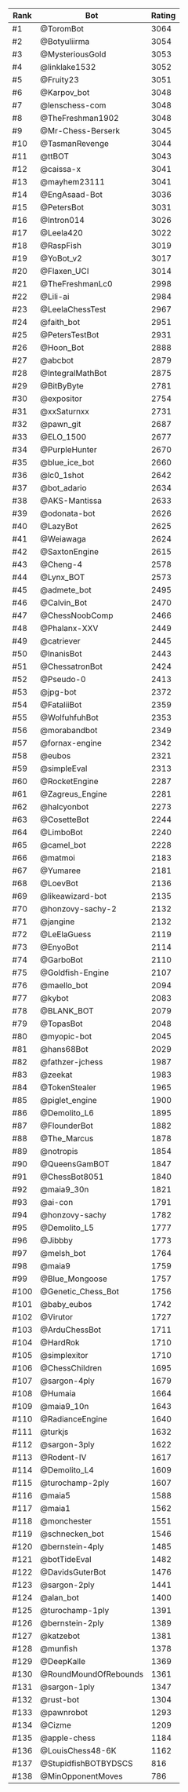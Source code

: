 Rank|Bot|Rating
---|---|---
#1|@ToromBot|3064
#2|@Botyuliirma|3054
#3|@MysteriousGold|3053
#4|@linklake1532|3052
#5|@Fruity23|3051
#6|@Karpov_bot|3048
#7|@lenschess-com|3048
#8|@TheFreshman1902|3048
#9|@Mr-Chess-Berserk|3045
#10|@TasmanRevenge|3044
#11|@ttBOT|3043
#12|@caissa-x|3041
#13|@mayhem23111|3041
#14|@EngAsaad-Bot|3036
#15|@PetersBot|3031
#16|@Intron014|3026
#17|@Leela420|3022
#18|@RaspFish|3019
#19|@YoBot_v2|3017
#20|@Flaxen_UCI|3014
#21|@TheFreshmanLc0|2998
#22|@Lili-ai|2984
#23|@LeelaChessTest|2967
#24|@faith_bot|2951
#25|@PetersTestBot|2931
#26|@Hoon_Bot|2888
#27|@abcbot|2879
#28|@IntegralMathBot|2875
#29|@BitByByte|2781
#30|@expositor|2754
#31|@xxSaturnxx|2731
#32|@pawn_git|2687
#33|@ELO_1500|2677
#34|@PurpleHunter|2670
#35|@blue_ice_bot|2660
#36|@lc0_1shot|2642
#37|@bot_adario|2634
#38|@AKS-Mantissa|2633
#39|@odonata-bot|2626
#40|@LazyBot|2625
#41|@Weiawaga|2624
#42|@SaxtonEngine|2615
#43|@Cheng-4|2578
#44|@Lynx_BOT|2573
#45|@admete_bot|2495
#46|@Calvin_Bot|2470
#47|@ChessNoobComp|2466
#48|@Phalanx-XXV|2449
#49|@catriever|2445
#50|@InanisBot|2443
#51|@ChessatronBot|2424
#52|@Pseudo-0|2413
#53|@jpg-bot|2372
#54|@FataliiBot|2359
#55|@WolfuhfuhBot|2353
#56|@morabandbot|2349
#57|@fornax-engine|2342
#58|@eubos|2321
#59|@simpleEval|2313
#60|@RocketEngine|2287
#61|@Zagreus_Engine|2281
#62|@halcyonbot|2273
#63|@CosetteBot|2244
#64|@LimboBot|2240
#65|@camel_bot|2228
#66|@matmoi|2183
#67|@Yumaree|2181
#68|@LoevBot|2136
#69|@likeawizard-bot|2135
#70|@honzovy-sachy-2|2132
#71|@jangine|2132
#72|@LeElaGuess|2119
#73|@EnyoBot|2114
#74|@GarboBot|2110
#75|@Goldfish-Engine|2107
#76|@maello_bot|2094
#77|@kybot|2083
#78|@BLANK_BOT|2079
#79|@TopasBot|2048
#80|@myopic-bot|2045
#81|@hans68Bot|2029
#82|@fathzer-jchess|1987
#83|@zeekat|1983
#84|@TokenStealer|1965
#85|@piglet_engine|1900
#86|@Demolito_L6|1895
#87|@FlounderBot|1882
#88|@The_Marcus|1878
#89|@notropis|1854
#90|@QueensGamBOT|1847
#91|@ChessBot8051|1840
#92|@maia9_30n|1821
#93|@ai-con|1791
#94|@honzovy-sachy|1782
#95|@Demolito_L5|1777
#96|@Jibbby|1773
#97|@melsh_bot|1764
#98|@maia9|1759
#99|@Blue_Mongoose|1757
#100|@Genetic_Chess_Bot|1756
#101|@baby_eubos|1742
#102|@Virutor|1727
#103|@ArduChessBot|1711
#104|@HardRok|1710
#105|@simplexitor|1710
#106|@ChessChildren|1695
#107|@sargon-4ply|1679
#108|@Humaia|1664
#109|@maia9_10n|1643
#110|@RadianceEngine|1640
#111|@turkjs|1632
#112|@sargon-3ply|1622
#113|@Rodent-IV|1617
#114|@Demolito_L4|1609
#115|@turochamp-2ply|1607
#116|@maia5|1588
#117|@maia1|1562
#118|@monchester|1551
#119|@schnecken_bot|1546
#120|@bernstein-4ply|1485
#121|@botTideEval|1482
#122|@DavidsGuterBot|1476
#123|@sargon-2ply|1441
#124|@alan_bot|1400
#125|@turochamp-1ply|1391
#126|@bernstein-2ply|1389
#127|@katzebot|1381
#128|@munfish|1378
#129|@DeepKalle|1369
#130|@RoundMoundOfRebounds|1361
#131|@sargon-1ply|1347
#132|@rust-bot|1304
#133|@pawnrobot|1293
#134|@Cizme|1209
#135|@apple-chess|1184
#136|@LouisChess48-6K|1162
#137|@StupidfishBOTBYDSCS|816
#138|@MinOpponentMoves|786
